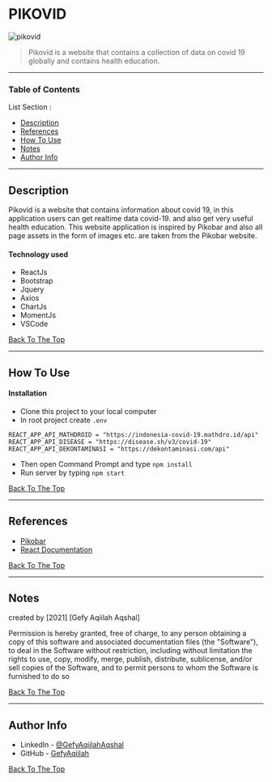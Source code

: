 # PIKOVID
![pikovid](https://user-images.githubusercontent.com/54069791/104888628-94706c80-599f-11eb-9d07-3b55b5bce551.jpg)

> Pikovid is a website that contains a collection of data on covid 19 globally and contains health education.

---

### Table of Contents
List Section :

- [Description](#description)
- [References](#references)
- [How To Use](#how-to-use)
- [Notes](#notes)
- [Author Info](#author-info)

---

## Description
   Pikovid is a website that contains information about covid 19,  in this application users can get realtime data covid-19. and also get very useful health education.
This website application is inspired by Pikobar and also all page assets in the form of images etc. are taken from the Pikobar website.

#### Technology used

- ReactJs
- Bootstrap
- Jquery
- Axios
- ChartJs
- MomentJs
- VSCode

[Back To The Top](#PIKOVID)

---

## How To Use
#### Installation
- Clone this project to your local computer
- In root project create `.env` 
```env
REACT_APP_API_MATHDROID = "https://indonesia-covid-19.mathdro.id/api"
REACT_APP_API_DISEASE = "https://disease.sh/v3/covid-19"
REACT_APP_API_DEKONTAMINASI = "https://dekontaminasi.com/api"
```
- Then open Command Prompt and type `npm install`
- Run server by typing `npm start`

[Back To The Top](#PIKOVID)

---

## References
- [Pikobar](https://pikobar.jabarprov.go.id/)
- [React Documentation](https://reactjs.org/docs/getting-started.html)

[Back To The Top](#PIKOVID)

---

## Notes

created by [2021] [Gefy Aqiilah Aqshal]

Permission is hereby granted, free of charge, to any person obtaining a copy of this software and associated documentation files (the "Software"), to deal in the Software without restriction, including without limitation the rights to use, copy, modify, merge, publish, distribute, sublicense, and/or sell copies of the Software, and to permit persons to whom the Software is furnished to do so

[Back To The Top](#lon-chat)

---

## Author Info

- LinkedIn - [@GefyAqiilahAqshal](https://linkedin.com/in/gefyaqiilahaqshal)
- GitHub - [GefyAqiilah](https://github.com/Gefyaqiilah)

[Back To The Top](#lon-chat)
